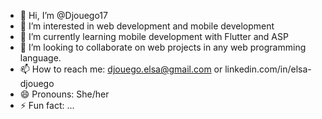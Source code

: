 - 👋 Hi, I’m @Djouego17
- 👀 I’m interested in web development and mobile development
- 🌱 I’m currently learning mobile development with Flutter and ASP
- 💞️ I’m looking to collaborate on web projects in any web programming language.
- 📫 How to reach me: djouego.elsa@gmail.com or linkedin.com/in/elsa-djouego
- 😄 Pronouns: She/her
- ⚡ Fun fact: ...

<!---
Djouego17/Djouego17 is a ✨ special ✨ repository because its `README.md` (this file) appears on your GitHub profile.
You can click the Preview link to take a look at your changes.
--->
